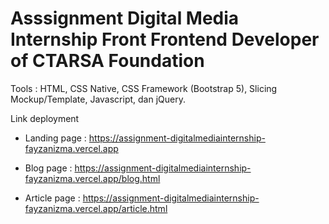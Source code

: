 # Asssignment Digital Media Internship Front Frontend Developer of CTARSA Foundation

Tools : HTML, CSS Native, CSS Framework (Bootstrap 5), Slicing Mockup/Template, Javascript, dan jQuery.

Link deployment
- Landing page : https://assignment-digitalmediainternship-fayzanizma.vercel.app

- Blog page : https://assignment-digitalmediainternship-fayzanizma.vercel.app/blog.html

- Article page : https://assignment-digitalmediainternship-fayzanizma.vercel.app/article.html